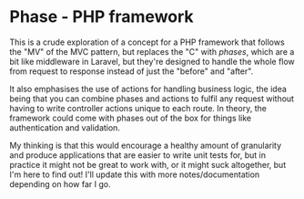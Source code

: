 # Phase - PHP framework

This is a crude exploration of a concept for a PHP framework that follows the "MV" of the MVC pattern, but replaces the "C" with _phases_, which are a bit like middleware in Laravel, but they're designed to handle the whole flow from request to response instead of just the "before" and "after".

It also emphasises the use of actions for handling business logic, the idea being that you can combine phases and actions to fulfil any request without having to write controller actions unique to each route. In theory, the framework could come with phases out of the box for things like authentication and validation.

My thinking is that this would encourage a healthy amount of granularity and produce applications that are easier to write unit tests for, but in practice it might not be great to work with, or it might suck altogether, but I'm here to find out! I'll update this with more notes/documentation depending on how far I go.